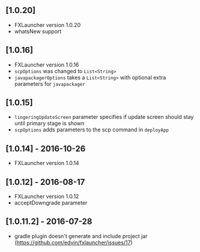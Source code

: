 ## [1.0.20]

- FXLauncher version 1.0.20
- whatsNew support

## [1.0.16]

- FXLauncher version 1.0.16
- `scpOptions` was changed to `List<String>`
- `javapackagerOptions` takes a `List<String>` with optional extra parameters for `javapackager`

## [1.0.15]

- `lingeringUpdateScreen` parameter specifies if update screen should stay until primary stage is shown
- `scpOptions` adds parameters to the scp command in `deployApp`

## [1.0.14] - 2016-10-26

- FXLauncher version 1.0.14

## [1.0.12] - 2016-08-17

- FXLauncher version 1.0.12
- acceptDowngrade parameter

## [1.0.11.2] - 2016-07-28

- gradle plugin doesn't generate and include project jar (https://github.com/edvin/fxlauncher/issues/17)